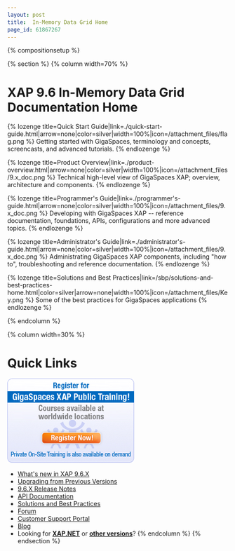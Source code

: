 ```yaml
---
layout: post
title:  In-Memory Data Grid Home
page_id: 61867267
---
```


{% compositionsetup %}

{% section %}
{% column width=70% %}

# XAP 9.6 In-Memory Data Grid Documentation Home

{% lozenge title=Quick Start Guide|link=./quick-start-guide.html|arrow=none|color=silver|width=100%|icon=/attachment_files/flag.png %}
Getting started with GigaSpaces, terminology and concepts, screencasts, and advanced tutorials.
{% endlozenge %}

{% lozenge title=Product Overview|link=./product-overview.html|arrow=none|color=silver|width=100%|icon=/attachment_files/9.x_doc.png %}
Technical high-level view of GigaSpaces XAP; overview, architecture and components.
{% endlozenge %}

{% lozenge title=Programmer's Guide|link=./programmer's-guide.html|arrow=none|color=silver|width=100%|icon=/attachment_files/9.x_doc.png %}
Developing with GigaSpaces XAP -- reference documentation, foundations, APIs, configurations and more advanced topics.
{% endlozenge %}

{% lozenge title=Administrator's Guide|link=./administrator's-guide.html|arrow=none|color=silver|width=100%|icon=/attachment_files/9.x_doc.png %}
Administrating GigaSpaces XAP components, including "how to", troubleshooting and reference documentation.
{% endlozenge %}

{% lozenge title=Solutions and Best Practices|link=/sbp/solutions-and-best-practices-home.html|color=silver|arrow=none|width=100%|icon=/attachment_files/Key.png %}
Some of the best practices for GigaSpaces applications
{% endlozenge %}

{% endcolumn %}

{% column width=30% %}

# Quick Links

[![training_banner.png](/attachment_files/training_banner.png)](http://www.gigaspaces.com/content/gigaspaces-training)

- [What's new in XAP 9.6.X](http://wiki.gigaspaces.com/wiki/display/RN/What%27s+New+in+GigaSpaces+9.6.X)
- [Upgrading from Previous Versions](http://wiki.gigaspaces.com/wiki/display/RN/Upgrading+to+9.6.X)
- [9.6.X Release Notes](http://wiki.gigaspaces.com/wiki/display/RN/GigaSpaces+XAP+9.6.X+Release+Notes)
- [API Documentation](http://wiki.gigaspaces.com/wiki/display/API/API+Documentation+Portal)
- [Solutions and Best Practices](/sbp/solutions-and-best-practices-home.html)
- [Forum](http://forum.openspaces.org/forum.jspa?forumID=175)
- [Customer Support Portal](http://www.gigaspaces.com/supportcenter)
- [Blog](http://blog.gigaspaces.com/)
- Looking for **[XAP.NET](/xap97net/index.html)** or **[other versions](http://wiki.gigaspaces.com/wiki/display/ALL/Choose+a+GigaSpaces+Version)**?
{% endcolumn %}
{% endsection %}

